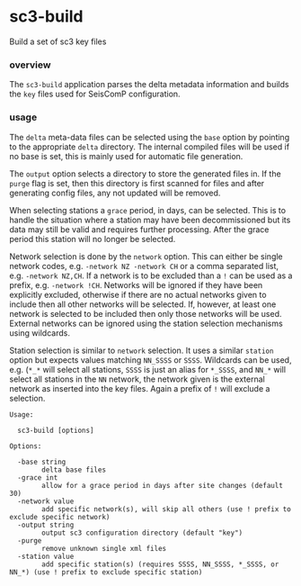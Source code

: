 # sc3-build

Build a set of sc3 key files

### overview

The `sc3-build` application parses the delta metadata information and builds the `key` files used for SeisComP configuration.

### usage

The `delta` meta-data files can be selected using the `base` option by pointing to the appropriate `delta` directory.
The internal compiled files will be used if no base is set, this is mainly used for automatic file generation.

The `output` option selects a directory to store the generated files in. If the `purge` flag is set, then this directory
is first scanned for files and after generating config files, any not updated will be removed.

When selecting stations a `grace` period, in days, can be selected. This is to handle the situation where a station may have
been decommissioned but its data may still be valid and requires further processing. After the grace period this station
will no longer be selected.

Network selection is done by the `network` option. This can either be single network codes, e.g. `-network NZ -network CH` or
a comma separated list, e.g. `-network NZ,CH`.  If a network is to be excluded than a `!` can be used as a prefix, e.g. `-network !CH`.
Networks will be ignored if they have been explicitly excluded, otherwise if there are no actual networks given to include then all
other networks will be selected. If, however, at least one network is selected to be included then only those networks will be used.
External networks can be ignored using the station selection mechanisms using wildcards.

Station selection is similar to `network` selection. It uses a similar `station` option but expects values matching `NN_SSSS` or `SSSS`. 
Wildcards can be used, e.g. (`*_*` will select all stations, `SSSS` is just an alias for `*_SSSS`, and `NN_*` will select all stations
in the `NN` network, the network given is the external network as inserted into the key files. Again a prefix of `!` will exclude a selection.


```
Usage:

  sc3-build [options]

Options:

  -base string
    	delta base files
  -grace int
    	allow for a grace period in days after site changes (default 30)
  -network value
    	add specific network(s), will skip all others (use ! prefix to exclude specific network)
  -output string
    	output sc3 configuration directory (default "key")
  -purge
    	remove unknown single xml files
  -station value
    	add specific station(s) (requires SSSS, NN_SSSS, *_SSSS, or NN_*) (use ! prefix to exclude specific station) 

```
